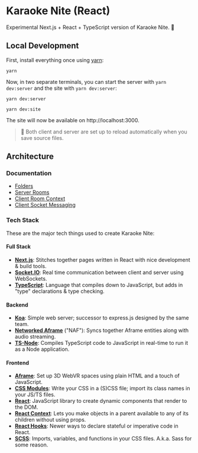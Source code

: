 # Karaoke Nite (React)

Experimental Next.js + React + TypeScript version of Karaoke Nite. 🚀

## Local Development

First, install everything once using [yarn](https://yarnpkg.com):

```shell
yarn
```

Now, in two separate terminals, you can start the server with `yarn dev:server` and the site with `yarn dev:server`:

```shell
yarn dev:server
```

```shell
yarn dev:site
```

The site will now be available on http://localhost:3000.

> 🤗 Both client and server are set up to reload automatically when you save source files.

## Architecture

### Documentation

- [Folders](./docs/Folders.md)
- [Server Rooms](./docs/Server%20Rooms.md)
- [Client Room Context](./docs/Client%20Room%20Context.md)
- [Client Socket Messaging](./docs/Client%20Socket%20Messaging.md)

### Tech Stack

These are the major tech things used to create Karaoke Nite:

#### Full Stack

- **[Next.js](https://nextjs.org)**: Stitches together pages written in React with nice development & build tools.
- **[Socket.IO](https://socket.io)**: Real time communication between client and server using WebSockets.
- **[TypeScript](https://typescriptlang.org)**: Language that compiles down to JavaScript, but adds in "type" declarations & type checking.

#### Backend

- **[Koa](https://koajs.com)**: Simple web server; successor to express.js designed by the same team.
- **[Networked Aframe](https://github.com/networked-aframe/networked-aframe)** ("NAF"): Syncs together Aframe entities along with audio streaming.
- **[TS-Node](https://www.npmjs.com/package/ts-node)**: Compiles TypeScript code to JavaScript in real-time to run it as a Node application.

#### Frontend

- **[Aframe](https://aframe.io)**: Set up 3D WebVR spaces using plain HTML and a touch of JavaScript.
- **[CSS Modules](https://github.com/css-modules/css-modules)**: Write your CSS in a (S)CSS file; import its class names in your JS/TS files.
- **[React](https://reactjs.org)**: JavaScript library to create dynamic components that render to the DOM.
- **[React Context](https://reactjs.org/docs/context.html)**: Lets you make objects in a parent available to any of its children without using props.
- **[React Hooks](https://reactjs.org/docs/hooks-overview.html)**: Newer ways to declare stateful or imperative code in React.
- **[SCSS](https://sass-lang.com)**: Imports, variables, and functions in your CSS files. A.k.a. Sass for some reason.
